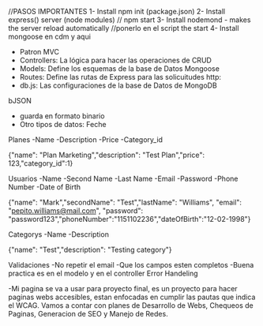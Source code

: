 //PASOS IMPORTANTES
1- Install npm init (package.json)
2- Install express() server (node modules) // npm start 
3- Install nodemond - makes the server reload automatically //ponerlo en el script the start
4- Install mongoose en cdm y aqui


- Patron MVC 
- Controllers: La lógica para hacer las operaciones de CRUD
- Models: Define los esquemas de la base de Datos Mongoose 
- Routes: Define las rutas de Express para las solicuitudes http:
- db.js: Las configuraciones de la base de Datos de MongoDB

bJSON
- guarda en formato binario
- Otro tipos de datos: Feche


Planes
-Name
-Description
-Price
-Category_id

{"name": "Plan Marketing","description": "Test Plan","price": 123,"category_id":1}

Usuarios
-Name
-Second Name
-Last Name
-Email
-Password
-Phone Number
-Date of Birth

{"name": "Mark","secondName": "Test","lastName": "Williams", "email": "pepito.williams@mail.com", "password": "password123","phoneNumber":"1151102236","dateOfBirth":"12-02-1998"}


Categorys
-Name
-Description

{"name": "Test","description": "Testing category"}

Validaciones
-No repetir el email
-Que los campos esten completos
-Buena practica es en el modelo y en el controller
Error Handeling


-Mi pagina se va a usar para proyecto final, es un proyecto para hacer paginas webs accesibles, estan enfocadas en cumplir las pautas que indica el WCAG. Vamos a contar con planes de Desarrollo de Webs, Chequeos de Paginas, Generacion de SEO y Manejo de Redes.